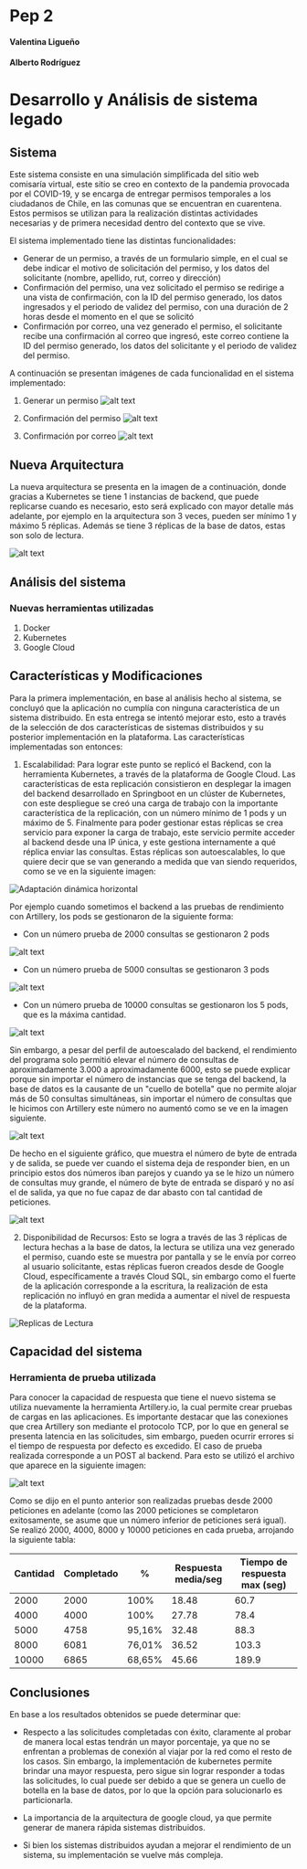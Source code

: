 # Pep 2
#### Valentina Ligueño
#### Alberto Rodríguez

# Desarrollo y Análisis de sistema legado

## Sistema
Este sistema consiste en una simulación simplificada del sitio web comisaría virtual, este sitio se creo en contexto de la pandemia provocada por el COVID-19, y se encarga de entregar permisos temporales a los ciudadanos de Chile, en las comunas que se encuentran en cuarentena. Estos permisos se utilizan para la realización distintas actividades necesarias y de primera necesidad dentro del contexto que se vive.

El sistema implementado tiene las distintas funcionalidades:
* Generar de un permiso, a través de un formulario simple, en el cual se debe indicar el motivo de solicitación del permiso, y los datos del solicitante (nombre, apellido, rut, correo y dirección)
* Confirmación del permiso, una vez solicitado el permiso se redirige a una vista de confirmación, con la ID del permiso generado, los datos ingresados y el periodo de validez del permiso, con una duración de 2 horas desde el momento en el que se solicitó
* Confirmación por correo, una vez generado el permiso, el solicitante recibe una confirmación al correo que ingresó, este correo contiene la ID del permiso generado, los datos del solicitante y el periodo de validez del permiso.

A continuación se presentan imágenes de cada funcionalidad en el sistema implementado:

1. Generar un permiso
![alt text](https://github.com/vjlh/pep1_distribuidos/blob/master/images/Funcionalidad1.png "Formulario para generar un permiso")

1. Confirmación del permiso
![alt text](https://github.com/vjlh/pep1_distribuidos/blob/master/images/Funcionalidad2.png "Confirmación del permiso generado")

1. Confirmación por correo
![alt text](https://github.com/vjlh/pep1_distribuidos/blob/master/images/Funcionalidad3.png "Confirmación por correo del permiso generado")

## Nueva Arquitectura

La nueva arquitectura se presenta en la imagen de a continuación, donde gracias a Kubernetes se tiene 1 instancias de backend, que puede replicarse cuando es necesario, esto será explicado con mayor detalle más adelante, por ejemplo en la arquitectura son 3 veces, pueden ser mínimo 1 y máximo 5 réplicas. Además se tiene 3 réplicas de la base de datos, estas son solo de lectura.

![alt text](https://github.com/vjlh/pep1_distribuidos/blob/master/images/pep2/Arquitectura-PEP2.png "Nueva arquitectura")


## Análisis del sistema

### Nuevas herramientas utilizadas

1. Docker
2. Kubernetes
3. Google Cloud

## Características y Modificaciones

Para la primera implementación, en base al análisis hecho al sistema, se concluyó que la aplicación no cumplía con ninguna característica de un sistema distribuido. En esta entrega se intentó mejorar esto, esto a través de la selección de dos características de sistemas distribuidos y su posterior implementación en la plataforma. Las características implementadas son entonces:

1. Escalabilidad: Para lograr este punto se replicó el Backend, con la herramienta Kubernetes, a través de la plataforma de Google Cloud. Las características de esta replicación consistieron en desplegar la imagen del backend desarrollado en Springboot en un clúster de Kubernetes, con este despliegue se creó una carga de trabajo con la importante característica de la replicación, con un número mínimo de 1 pods y un máximo de 5. Finalmente para poder gestionar estas réplicas se crea servicio para exponer la carga de trabajo, este servicio permite acceder al backend desde una IP única, y este gestiona internamente a qué réplica enviar las consultas. Estas réplicas son autoescalables, lo que quiere decir que se van generando a medida que van siendo requeridos, como se ve en la siguiente imagen:

![Adaptación dinámica horizontal](https://github.com/vjlh/pep1_distribuidos/blob/master/images/pep2/car-ct.png)

Por ejemplo cuando sometimos el backend a las pruebas de rendimiento con Artillery, los pods se gestionaron de la siguiente forma:

* Con un número prueba de 2000 consultas se gestionaron 2 pods

![alt text](https://github.com/vjlh/pep1_distribuidos/blob/master/images/pep2/2000-req-pod.png)

* Con un número prueba de 5000 consultas se gestionaron 3 pods

![alt text](https://github.com/vjlh/pep1_distribuidos/blob/master/images/pep2/5000-req-pod.png)

* Con un número prueba de 10000 consultas se gestionaron los 5 pods, que es la máxima cantidad.

![alt text](https://github.com/vjlh/pep1_distribuidos/blob/master/images/pep2/10000-req-pod.png)

Sin embargo, a pesar del perfil de autoescalado del backend, el rendimiento del programa solo permitió elevar el número de consultas de aproximadamente 3.000 a aproximadamente 6000, esto se puede explicar porque sin importar el número de instancias que se tenga del backend, la base de datos es la causante de un "cuello de botella" que no permite alojar más de 50 consultas simultáneas, sin importar el número de consultas que le hicimos con Artillery este número no aumentó como se ve en la imagen siguiente.

![alt text](https://github.com/vjlh/pep1_distribuidos/blob/master/images/pep2/Max-consultas.png)

De hecho en el siguiente gráfico, que muestra el número de byte de entrada y de salida, se puede ver cuando el sistema deja de responder bien, en un principio estos dos números iban parejos y cuando ya se le hizo un número de consultas muy grande, el número de byte de entrada se disparó y no así el de salida, ya que no fue capaz de dar abasto con tal cantidad de peticiones.

![alt text](https://github.com/vjlh/pep1_distribuidos/blob/master/images/pep2/byte-in-off-2.png)


2. Disponibilidad de Recursos: Esto se logra a través de las 3 réplicas de lectura hechas a la base de datos, la lectura se utiliza una vez generado el permiso, cuando este se muestra por pantalla y se le envía por correo al usuario solicitante, estas réplicas fueron creados desde de Google Cloud, específicamente a través Cloud SQL, sin embargo como el fuerte de la aplicación corresponde a la escritura, la realización de esta replicación no influyó en gran medida a aumentar el nivel de respuesta de la plataforma.

![Replicas de Lectura](https://github.com/vjlh/pep1_distribuidos/blob/master/images/pep2/Replicas%20db.png)

## Capacidad del sistema

### Herramienta de prueba utilizada

Para conocer la capacidad de respuesta que tiene el nuevo sistema se utiliza nuevamente la herramienta Artillery.io, la cual permite crear pruebas de cargas en las aplicaciones. Es importante destacar que las conexiones que crea Artillery son mediante el protocolo TCP, por lo que en general se presenta latencia en las solicitudes, sim embargo, pueden ocurrir errores si el tiempo de respuesta por defecto es excedido. El caso de prueba realizada corresponde a un POST al backend. Para esto se utilizó el archivo que aparece en la siguiente imagen:

![alt text](https://github.com/vjlh/pep1_distribuidos/blob/master/images/pep2/Artillery-pep2.png)

Como se dijo en el punto anterior son realizadas pruebas desde 2000 peticiones en adelante (como las 2000 peticiones se completaron exitosamente, se asume que un número inferior de peticiones será igual). Se realizó 2000, 4000, 8000 y 10000 peticiones en cada prueba, arrojando la siguiente tabla:

| Cantidad | Completado | %       | Respuesta media/seg | Tiempo de respuesta max (seg) |
|----------|------------|---------|---------------------|--------------------|
| 2000     | 2000       | 100%    | 18.48              | 60.7  |
| 4000     | 4000       | 100% | 27.78              | 78.4  |
| 5000     | 4758       | 95,16%  | 32.48              | 88.3  |
| 8000     | 6081       | 76,01%  | 36.52              | 103.3  |
| 10000    | 6865       | 68,65%  | 45.66               | 189.9 | 

## Conclusiones

En base a los resultados obtenidos se puede determinar que:

* Respecto a las solicitudes completadas con éxito, claramente al probar de manera local estas tendrán un mayor porcentaje, ya que no se enfrentan a problemas de conexión al viajar por la red como el resto de los casos. Sin embargo, la implementación de kubernetes permite brindar una mayor respuesta, pero sigue sin lograr responder a todas las solicitudes, lo cual puede ser debido a que se genera un cuello de botella en la base de datos, por lo que la opción para solucionarlo es particionarla.

* La importancia de la arquitectura de google cloud, ya que permite generar de manera rápida sistemas distribuidos.

* Si bien los sistemas distribuidos ayudan a mejorar el rendimiento de un sistema, su implementación se vuelve más compleja.
